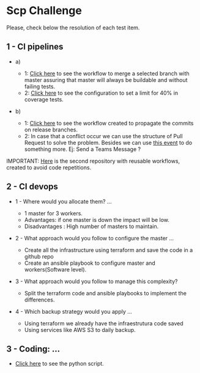 # Scp Challenge

Please, check below the resolution of each test item.


 
## 1 - CI pipelines

  - a)
    - 1: [Click here](github\workflows\OnPR.yaml) to see the workflow to merge a selected branch with master assuring that master will always be buildable and without failing tests.
    - 2: [Click here](https://github.com/jeremiasrg/Scp-challenge/blob/master/app/build.gradle#L54) to see the configuration to set a limit for 40% in coverage tests.
  
  - b)
    - 1: [Click here](.github\workflows\AutoMergeReleases.yaml) to see the workflow created to propagate the commits on release branches.
    - 2: In case that a conflict occur we can use the structure of Pull Request to solve the problem. 
    Besides we can use [this event](https://github.com/jeremiasrg/workflows/blob/main/.github/workflows/AutoMergeReleases.yaml#L20) to do something more. Ej: Send a Teams Message ?
    
IMPORTANT: [Here](https://github.com/jeremiasrg/workflows/tree/main/.github/workflows) is the second repository with reusable workflows, created to avoid code repetitions.  
## 2 - CI devops

  - 1 - Where would you allocate them? ...
    - 1 master for 3 workers. 
    - Advantages: if one master is down the impact will be low.
    - Disadvantages : High number of masters to maintain.

  - 2 - What approach would you follow to configure the master ...
    - Create all the infrastructure using terraform and save the code in a github repo
    - Create an ansible playbook to configure master and workers(Software level).


  - 3 - What approach would you follow to manage this complexity?
    - Split the terraform code and ansible playbooks to implement the differences.

  - 4 - Which backup strategy would you apply ...
    - Using terraform we already have the infraestrutura code saved
    - Using services like AWS S3 to daily backup.

## 3 - Coding: ...

  - [Click here](challenge-3\BuildTimeByPhases.py) to see the python script. 